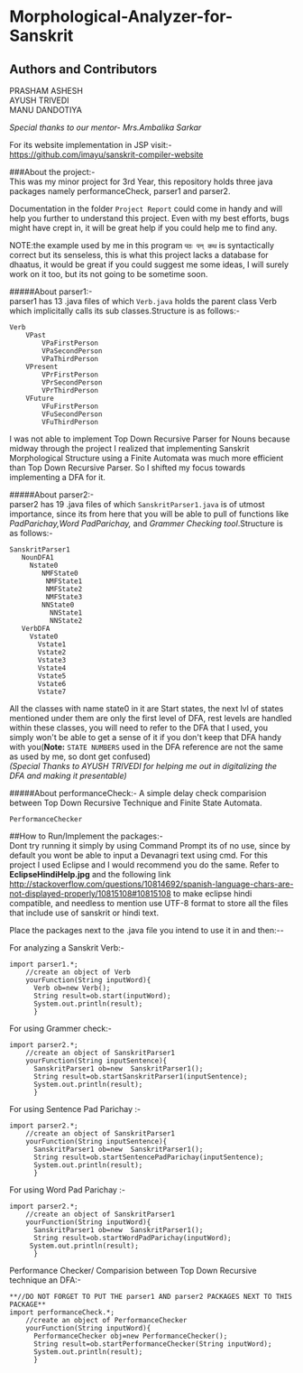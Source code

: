 # Morphological-Analyzer-for-Sanskrit
## Authors and Contributors
PRASHAM ASHESH  
AYUSH TRIVEDI  
MANU DANDOTIYA  
 
*Special thanks to our mentor- Mrs.Ambalika Sarkar*
 
For its website implementation in JSP visit:-
https://github.com/imayu/sanskrit-compiler-website


###About the project:-  
This was my minor project for 3rd Year, this repository holds three java packages namely performanceCheck, parser1 and parser2.

Documentation in the folder `Project Report` could come in handy and will help you further to understand this project.
Even with my best efforts, bugs might have crept in, it will be great help if you could help me to find any.
 
NOTE:the example used by me in this program `पठः पन् कथ` is syntactically correct but its senseless, this is what 
this project lacks a database for dhaatus, it would be great if you could suggest me some ideas, I will surely work on
it too, but its not going to be sometime soon.
 
#####About parser1:-  
parser1 has 13 .java files of which `Verb.java` holds the parent class Verb which implicitally calls its
sub classes.Structure is as follows:-
 
    Verb  
        VPast 
            VPaFirstPerson 
            VPaSecondPerson 
            VPaThirdPerson 
        VPresent 
            VPrFirstPerson 
            VPrSecondPerson 
            VPrThirdPerson 
        VFuture 
            VFuFirstPerson 
            VFuSecondPerson 
            VFuThirdPerson 
 
I was not able to implement Top Down Recursive Parser for Nouns because midway through the project I realized that implementing Sanskrit Morphological Structure using a Finite Automata was much more efficient than Top Down Recursive Parser.
So I shifted my focus towards implementing a DFA for it.
 
#####About parser2:-  
parser2 has 19 .java files of which `SanskritParser1.java` is of utmost importance, since its from here that you will be able to
pull of functions like *PadParichay,Word PadParichay,* and *Grammer Checking tool*.Structure is as follows:-

    SanskritParser1
       NounDFA1
         Nstate0
         	NMFState0
             NMFState1
             NMFState2
             NMFState3
            NNState0
              NNState1
              NNState2
       VerbDFA
         Vstate0
           Vstate1
           Vstate2
           Vstate3
           Vstate4
           Vstate5
           Vstate6
           Vstate7

All the classes with name state0 in it are Start states, the next lvl of states mentioned under them are only the first
level of DFA, rest levels are handled within these classes, you will need to refer to the DFA that I used, you simply won't
be able to get a sense of it if you don't keep that DFA handy with you(**Note:** `STATE NUMBERS` used in the DFA reference are not 
the same as used by me, so dont get confused)  
*(Special Thanks to AYUSH TRIVEDI for helping me out in digitalizing the DFA and making it presentable)*
 
#####About performanceCheck:-
A simple delay check comparision between Top Down Recursive Technique and Finite State Automata.

    PerformanceChecker



##How to Run/Implement the packages:-  
Dont try running it simply by using Command Prompt its of no use, since by default you wont be able to input a Devanagri text using cmd. For this project I used Eclipse and I would recommend you do the same. Refer to **EclipseHindiHelp.jpg** and the following link http://stackoverflow.com/questions/10814692/spanish-language-chars-are-not-displayed-properly/10815108#10815108 to make eclipse hindi 
compatible, and needless to mention use UTF-8 format to store all the files that include use of sanskrit or hindi text.
 
Place the packages next to the .java file you intend to use it in and then:--

For analyzing a Sanskrit Verb:-

    import parser1.*;  
        //create an object of Verb
        yourFunction(String inputWord){
          Verb ob=new Verb();
          String result=ob.start(inputWord);
          System.out.println(result);
          }

For using Grammer check:-

    import parser2.*;
        //create an object of SanskritParser1
        yourFunction(String inputSentence){
          SanskritParser1 ob=new  SanskritParser1();
          String result=ob.startSanskritParser1(inputSentence);
          System.out.println(result);
          }

For using Sentence Pad Parichay :-
 
    import parser2.*;
        //create an object of SanskritParser1
        yourFunction(String inputSentence){
          SanskritParser1 ob=new  SanskritParser1();
          String result=ob.startSentencePadParichay(inputSentence);
          System.out.println(result);
          }

For using Word Pad Parichay :-

    import parser2.*;
        //create an object of SanskritParser1
        yourFunction(String inputWord){
          SanskritParser1 ob=new  SanskritParser1();
          String result=ob.startWordPadParichay(inputWord);
         System.out.println(result);
          }

Performance Checker/ Comparision between Top Down Recursive technique an DFA:-

    **//DO NOT FORGET TO PUT THE parser1 AND parser2 PACKAGES NEXT TO THIS PACKAGE**
    import performanceCheck.*;
        //create an object of PerformanceChecker
        yourFunction(String inputWord){
          PerformanceChecker obj=new PerformanceChecker();
          String result=ob.startPerformanceChecker(String inputWord);
          System.out.println(result);
          }
